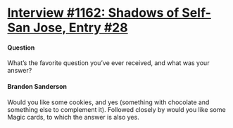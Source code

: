 # [Interview #1162: Shadows of Self-San Jose, Entry #28](https://www.theoryland.com/intvmain.php?i=1162#28)

#### Question

What’s the favorite question you’ve ever received, and what was your answer?

#### Brandon Sanderson

Would you like some cookies, and yes (something with chocolate and something else to complement it). Followed closely by would you like some Magic cards, to which the answer is also yes.


